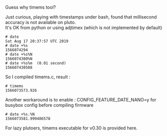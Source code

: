Guess why timems tool?  


Just curious, playing with timestamps under bash, found that millisecond accuracy is not available on pluto.  
It's OK from python or using adjtimex (which is not implemented by default)  


    # date  
    Sat Aug 17 20:37:57 UTC 2019  
    # date +%s  
    1566074294  
    # date +%s%N  
    1566074300%N  
    # date +%s%m  (0.01 second)
    156607430508
 



So I compiled timems.c, result :  

    # timems
    1566073573.926


Another workaround is to enable : CONFIG_FEATURE_DATE_NANO=y for busybox config before compiling firmware  

    # date +%s.%N
    1566073581.999486578
 

For lazy plutoers, timems executable for v0.30 is provided here.
